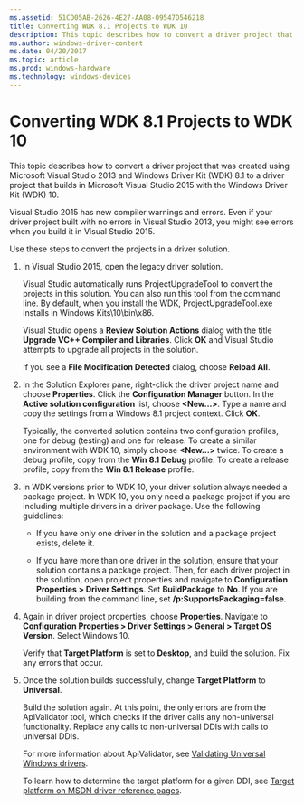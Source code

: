 ```yaml
---
ms.assetid: 51CD05AB-2626-4E27-AA08-09547D546218
title: Converting WDK 8.1 Projects to WDK 10
description: This topic describes how to convert a driver project that was created using Microsoft Visual Studio 2013 and Windows Driver Kit \(WDK\) 8.1 to a driver project that builds in Microsoft Visual Studio 2015 with the Windows Driver Kit \(WDK\) 10.
ms.author: windows-driver-content
ms.date: 04/20/2017
ms.topic: article
ms.prod: windows-hardware
ms.technology: windows-devices
---
```


# Converting WDK 8.1 Projects to WDK 10

This topic describes how to convert a driver project that was created using Microsoft Visual Studio 2013 and Windows Driver Kit (WDK) 8.1 to a driver project that builds in Microsoft Visual Studio 2015 with the Windows Driver Kit (WDK) 10.

Visual Studio 2015 has new compiler warnings and errors. Even if your driver project built with no errors in Visual Studio 2013, you might see errors when you build it in Visual Studio 2015.

Use these steps to convert the projects in a driver solution.

1.  In Visual Studio 2015, open the legacy driver solution.

    Visual Studio automatically runs ProjectUpgradeTool to convert the projects in this solution. You can also run this tool from the command line. By default, when you install the WDK, ProjectUpgradeTool.exe installs in Windows Kits\\10\\bin\\x86.

    Visual Studio opens a **Review Solution Actions** dialog with the title **Upgrade VC++ Compiler and Libraries**. Click **OK** and Visual Studio attempts to upgrade all projects in the solution.

    If you see a **File Modification Detected** dialog, choose **Reload All**.

2.  In the Solution Explorer pane, right-click the driver project name and choose **Properties**. Click the **Configuration Manager** button. In the **Active solution configuration** list, choose **&lt;New...&gt;**. Type a name and copy the settings from a Windows 8.1 project context. Click **OK**.

    Typically, the converted solution contains two configuration profiles, one for debug (testing) and one for release. To create a similar environment with WDK 10, simply choose **&lt;New...&gt;** twice. To create a debug profile, copy from the **Win 8.1 Debug** profile. To create a release profile, copy from the **Win 8.1 Release** profile.

3.  In WDK versions prior to WDK 10, your driver solution always needed a package project. In WDK 10, you only need a package project if you are including multiple drivers in a driver package. Use the following guidelines:

    -   If you have only one driver in the solution and a package project exists, delete it.

    -   If you have more than one driver in the solution, ensure that your solution contains a package project. Then, for each driver project in the solution, open project properties and navigate to **Configuration Properties &gt; Driver Settings**. Set **BuildPackage** to **No**. If you are building from the command line, set **/p:SupportsPackaging=false**.

4.  Again in driver project properties, choose **Properties**. Navigate to **Configuration Properties &gt; Driver Settings &gt; General &gt; Target OS Version**. Select Windows 10.

    Verify that **Target Platform** is set to **Desktop**, and build the solution. Fix any errors that occur.

5.  Once the solution builds successfully, change **Target Platform** to **Universal**.

    Build the solution again. At this point, the only errors are from the ApiValidator tool, which checks if the driver calls any non-universal functionality. Replace any calls to non-universal DDIs with calls to universal DDIs.

    For more information about ApiValidator, see [Validating Universal Windows drivers](validating-universal-drivers.md).

    To learn how to determine the target platform for a given DDI, see [Target platform on MSDN driver reference pages](windows-10-editions-for-universal-drivers.md).

 

 





